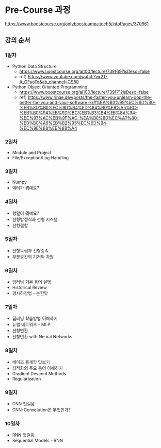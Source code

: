# Pre-Course 과정

https://www.boostcourse.org/onlyboostcampaitech5/infoPages/370961


## 강의 순서


### 1일차

* Python Data Structure 
  * https://www.boostcourse.org/ai100/lecture/739169?isDesc=false
  * ref) https://www.youtube.com/watch?v=2T-A_GFuoTo&ab_channel=CS50
* Python Object Oriented Programming
  * https://www.boostcourse.org/ai100/lecture/739171?isDesc=false
  * ref) https://www.rinae.dev/posts/the-faster-you-unlearn-oop-the-better-for-you-and-your-software-kr#%EA%B0%99%EC%9D%80-%EB%8D%B0%EC%9D%B4%ED%84%B0%EB%A5%BC-%EB%B0%94%EB%9D%BC%EB%B3%B4%EB%8A%94-%EC%97%AC%EB%9F%AC-%EA%B0%80%EC%A7%80-%EB%B0%A9%EB%B2%95%EC%9D%B4-%EC%9E%88%EB%8B%A4


### 2일차

* Module and Project
* File/Exception/Log Handling

### 3일차

* Numpy
* 벡터가 뭐예요?

### 4일차

* 행렬이 뭐예요?
* 선형방정식과 선형 시스템
* 선형결합

### 5일차

* 선형독립과 선형종속
* 부분공간의 기저와 차원

### 6일차

* 딥러닝 기본 용어 설명
* Historical Review
* 경사하강법 - 순한맛

### 7일차

* 딥러닝 학습방법 이해하기
* 뉴럴 네트워크 - MLP
* 선형변환
* 선형변환 with Neural Networks

### 8일차

* 베이즈 통계학 맛보기
* 최적화의 주요 용어 이해하기
* Gradient Descent Methods
* Regularization

### 9일차

* CNN 첫걸음
* CNN-Convolution은 무엇인가?

### 10일차

* RNN 첫걸음
* Sequential Models - RNN
